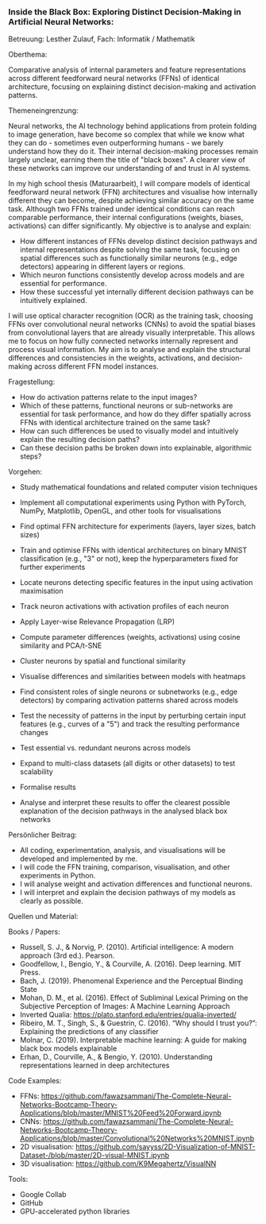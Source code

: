### Inside the Black Box: Exploring Distinct Decision‑Making in Artificial Neural Networks:

Betreuung: Lesther Zulauf, Fach: Informatik / Mathematik


Oberthema:

Comparative analysis of internal parameters and feature representations across different feedforward neural networks (FFNs) of identical architecture, focusing on explaining distinct decision-making and activation patterns.


Themeneingrenzung:

Neural networks, the AI technology behind applications from protein folding to image generation, have become so complex that while we know what they can do - sometimes even outperforming humans - we barely understand how they do it. Their internal decision-making processes remain largely unclear, earning them the title of "black boxes". A clearer view of these networks can improve our understanding of and trust in AI systems.

In my high school thesis (Maturaarbeit), I will compare models of identical feedforward neural network (FFN) architectures and visualise how internally different they can become, despite achieving similar accuracy on the same task.
Although two FFNs trained under identical conditions can reach comparable performance, their internal configurations (weights, biases, activations) can differ significantly. My objective is to analyse and explain:

- How different instances of FFNs develop distinct decision pathways and internal representations despite solving the same task, focusing on spatial differences such as functionally similar neurons (e.g., edge detectors) appearing in different layers or regions.
- Which neuron functions consistently develop across models and are essential for performance.
- How these successful yet internally different decision pathways can be intuitively explained.

I will use optical character recognition (OCR) as the training task, choosing FFNs over convolutional neural networks (CNNs) to avoid the spatial biases from convolutional layers that are already visually interpretable. This allows me to focus on how fully connected networks internally represent and process visual information. My aim is to analyse and explain the structural differences and consistencies in the weights, activations, and decision-making across different FFN model instances.


Fragestellung:
- How do activation patterns relate to the input images?
- Which of these patterns, functional neurons or sub-networks are essential for task performance, and how do they differ spatially across FFNs with identical architecture trained on the same task?
- How can such differences be used to visually model and intuitively explain the resulting decision paths?
- Can these decision paths be broken down into explainable, algorithmic steps?


Vorgehen:
- Study mathematical foundations and related computer vision techniques
- Implement all computational experiments using Python with PyTorch, NumPy, Matplotlib, OpenGL, and other tools for visualisations
- Find optimal FFN architecture for experiments (layers, layer sizes, batch sizes)
- Train and optimise FFNs with identical architectures on binary MNIST classification (e.g., "3" or not), keep the hyperparameters fixed for further experiments

- Locate neurons detecting specific features in the input using activation maximisation
- Track neuron activations with activation profiles of each neuron
- Apply Layer-wise Relevance Propagation (LRP)
- Compute parameter differences (weights, activations) using cosine similarity and PCA/t-SNE
- Cluster neurons by spatial and functional similarity
- Visualise differences and similarities between models with heatmaps

- Find consistent roles of single neurons or subnetworks (e.g., edge detectors) by comparing activation patterns shared across models
- Test the necessity of patterns in the input by perturbing certain input features (e.g., curves of a "5") and track the resulting performance changes
- Test essential vs. redundant neurons across models

- Expand to multi-class datasets (all digits or other datasets) to test scalability

- Formalise results
- Analyse and interpret these results to offer the clearest possible explanation of the decision pathways in the analysed black box networks


Persönlicher Beitrag:
- All coding, experimentation, analysis, and visualisations will be developed and implemented by me.
- I will code the FFN training, comparison, visualisation, and other experiments in Python.
- I will analyse weight and activation differences and functional neurons.
- I will interpret and explain the decision pathways of my models as clearly as possible.


Quellen und Material:

Books / Papers:
- Russell, S. J., & Norvig, P. (2010). Artificial intelligence: A modern approach (3rd ed.). Pearson.
- Goodfellow, I., Bengio, Y., & Courville, A. (2016). Deep learning. MIT Press.
- Bach, J. (2019). Phenomenal Experience and the Perceptual Binding State
- Mohan, D. M., et al. (2016). Effect of Subliminal Lexical Priming on the Subjective Perception of Images: A Machine Learning Approach
- Inverted Qualia: https://plato.stanford.edu/entries/qualia-inverted/
- Ribeiro, M. T., Singh, S., & Guestrin, C. (2016). “Why should I trust you?”: Explaining the predictions of any classifier
- Molnar, C. (2019). Interpretable machine learning: A guide for making black box models explainable
- Erhan, D., Courville, A., & Bengio, Y. (2010). Understanding representations learned in deep architectures

Code Examples:
- FFNs: https://github.com/fawazsammani/The-Complete-Neural-Networks-Bootcamp-Theory-Applications/blob/master/MNIST%20Feed%20Forward.ipynb
- CNNs: https://github.com/fawazsammani/The-Complete-Neural-Networks-Bootcamp-Theory-Applications/blob/master/Convolutional%20Networks%20MNIST.ipynb
- 2D visualisation: https://github.com/sayyss/2D-Visualization-of-MNIST-Dataset-/blob/master/2D-visual-MNIST.ipynb
- 3D visualisation: https://github.com/K9Megahertz/VisualNN

Tools:
- Google Collab
- GitHub
- GPU-accelerated python libraries 
